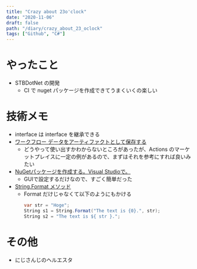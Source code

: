 ```yaml
---
title: "Crazy about 23o'clock"
date: "2020-11-06"
draft: false
path: "/diary/crazy_about_23_oclock"
tags: ["Github", "C#"]
---
```


# やったこと

- STBDotNet の開発
  - CI で nuget パッケージを作成できてうまくいくの楽しい

# 技術メモ

- interface は interface を継承できる
- [ワークフロー データをアーティファクトとして保存する](https://docs.github.com/ja/free-pro-team@latest/actions/guides/storing-workflow-data-as-artifacts)
  - どうやって使い出すかわからないところがあったが、Actions のマーケットプレイスに一定の例があるので、まずはそれを参考にすれば良いみたい
- [NuGetパッケージを作成する。Visual Studioで。](https://qiita.com/shuhey/items/c20c6629fcbcdb96c9d6)
  - GUIで設定するだけなので、すごく簡単だった
- [String.Format メソッド](https://docs.microsoft.com/ja-jp/dotnet/api/system.string.format?view=netcore-3.1)
  - Format だけじゃなくて以下のようにもかける
    ```cs
    var str = "Hoge";
    String s1 = String.Format("The text is {0}.", str);
    String s2 = "The text is ${ str }.";
    ```

# その他

- にじさんじのヘルエスタ

